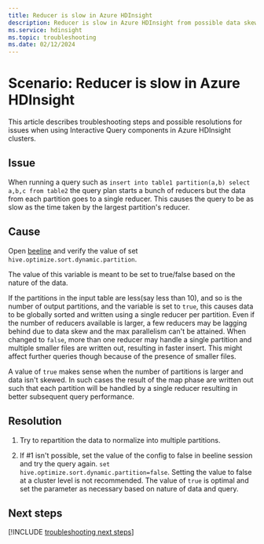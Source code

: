 ```yaml
---
title: Reducer is slow in Azure HDInsight
description: Reducer is slow in Azure HDInsight from possible data skewing.
ms.service: hdinsight
ms.topic: troubleshooting
ms.date: 02/12/2024
---
```


# Scenario: Reducer is slow in Azure HDInsight

This article describes troubleshooting steps and possible resolutions for issues when using Interactive Query components in Azure HDInsight clusters.

## Issue

When running a query such as `insert into table1 partition(a,b) select a,b,c from table2` the query plan starts a bunch of reducers but the data from each partition goes to a single reducer. This causes the query to be as slow as the time taken by the largest partition's reducer.

## Cause

Open [beeline](../hadoop/apache-hadoop-use-hive-beeline.md) and verify the value of set `hive.optimize.sort.dynamic.partition`.

The value of this variable is meant to be set to true/false based on the nature of the data.

If the partitions in the input table are less(say less than 10), and so is the number of output partitions, and the variable is set to `true`, this causes data to be globally sorted and written using a single reducer per partition. Even if the number of reducers available is larger, a few reducers may be lagging behind due to data skew and the max parallelism can't be attained. When changed to `false`, more than one reducer may handle a single partition and multiple smaller files are written out, resulting in faster insert. This might affect further queries though because of the presence of smaller files.

A value of `true` makes sense when the number of partitions is larger and data isn't skewed. In such cases the result of the map phase are written out such that each partition will be handled by a single reducer resulting in better subsequent query performance.

## Resolution

1. Try to repartition the data to normalize into multiple partitions.

1. If #1 isn't possible, set the value of the config to false in beeline session and try the query again. `set hive.optimize.sort.dynamic.partition=false`. Setting the value to false at a cluster level is not recommended. The value of `true` is optimal and set the parameter as necessary based on nature of data and query.

## Next steps

[!INCLUDE [troubleshooting next steps](../includes/hdinsight-troubleshooting-next-steps.md)]
